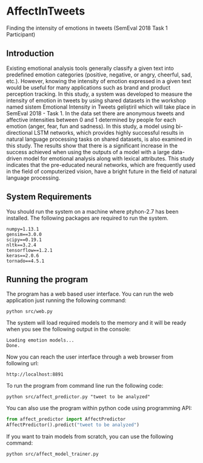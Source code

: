 # AffectInTweets
Finding the intensity of emotions in tweets (SemEval 2018 Task 1 Participant)

## Introduction

Existing emotional analysis tools generally classify a given text into predefined emotion categories (positive, negative, or angry, cheerful, sad, etc.).
However, knowing the intensity of emotion expressed in a given text would be useful for many applications such as brand and product perception tracking.
In this study, a system was developed to measure the intensity of emotion in tweets by using shared datasets in the workshop named sistem Emotional Intensity in Tweets geliştiril which will take place in SemEval 2018 - Task 1.
In the data set there are anonymous tweets and affective intensities between 0 and 1 determined by people for each emotion (anger, fear, fun and sadness).
In this study, a model using bi-directional LSTM networks, which provides highly successful results in natural language processing tasks on shared datasets, is also examined in this study.
The results show that there is a significant increase in the success achieved when using the outputs of a model with a large data-driven model for emotional analysis along with lexical attributes.
This study indicates that the pre-educated neural networks, which are frequently used in the field of computerized vision, have a bright future in the field of natural language processing.

## System Requirements
You should run the system on a machine where ptyhon-2.7 has been installed.
The following packages are required to run the system.
```
numpy=1.13.1
gensim==3.0.0
scipy==0.19.1
nltk==3.2.4
tensorflow==1.2.1
keras==2.0.6
tornado==4.5.1
```

## Running the program
The program has a web based user interface. 
You can run the web application just running the following command:
```
python src/web.py
```

The system will load required models to the memory and it will be ready when you see the following output in the console:
```
Loading emotion models...
Done.
```

Now you can reach the user interface through a web browser from following url:
```
http://localhost:8891
```

To run the program from command line run the following code:
```
python src/affect_predictor.py "tweet to be analyzed"
```

You can also use the program within python code using programming API:
```python
from affect_predictor import AffectPredictor
AffectPredictor().predict("tweet to be analyzed")
```

If you want to train models from scratch, you can use the following command:
```
python src/affect_model_trainer.py
```
